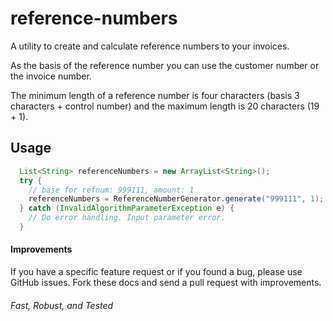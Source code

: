# reference-numbers

A utility to create and calculate reference numbers to your invoices.

As the basis of the reference number you can use the customer number or the invoice number. 

The minimum length of a reference number is four characters (basis 3 characters + control number) and the maximum length is 20 characters (19 + 1).

## Usage

```java
  List<String> referenceNumbers = new ArrayList<String>();
  try {
    // base for refnum: 999111, amount: 1
    referenceNumbers = ReferenceNumberGenerator.generate("999111", 1);
  } catch (InvalidAlgorithmParameterException e) {
    // Do error handling. Input parameter error.
  }
```
#### Improvements
If you have a specific feature request or if you found a bug, please use GitHub issues. Fork these docs and send a pull request with improvements.

###### Fast, Robust, and Tested

